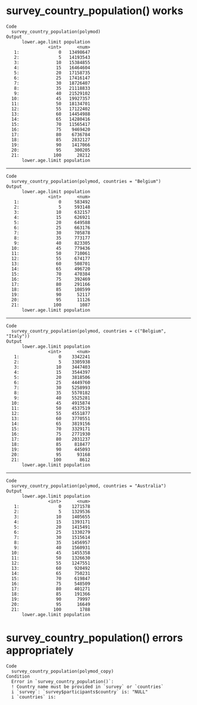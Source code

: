 # survey_country_population() works

    Code
      survey_country_population(polymod)
    Output
          lower.age.limit population
                    <int>      <num>
       1:               0   13498647
       2:               5   14193543
       3:              10   15384855
       4:              15   16464604
       5:              20   17158735
       6:              25   17416147
       7:              30   18726407
       8:              35   21118833
       9:              40   21529102
      10:              45   19927357
      11:              50   18134701
      12:              55   17122402
      13:              60   14454988
      14:              65   14280416
      15:              70   11565417
      16:              75    9469420
      17:              80    6736784
      18:              85    2832127
      19:              90    1417066
      20:              95     300205
      21:             100      28212
          lower.age.limit population

---

    Code
      survey_country_population(polymod, countries = "Belgium")
    Output
          lower.age.limit population
                    <int>      <num>
       1:               0     583492
       2:               5     593148
       3:              10     632157
       4:              15     626921
       5:              20     649588
       6:              25     663176
       7:              30     705878
       8:              35     773177
       9:              40     823305
      10:              45     779436
      11:              50     710061
      12:              55     674177
      13:              60     508701
      14:              65     496720
      15:              70     470384
      16:              75     392469
      17:              80     291166
      18:              85     108599
      19:              90      52117
      20:              95      11126
      21:             100       1087
          lower.age.limit population

---

    Code
      survey_country_population(polymod, countries = c("Belgium", "Italy"))
    Output
          lower.age.limit population
                    <int>      <num>
       1:               0    3342241
       2:               5    3305938
       3:              10    3447403
       4:              15    3544397
       5:              20    3818506
       6:              25    4449760
       7:              30    5258993
       8:              35    5570182
       9:              40    5525281
      10:              45    4915874
      11:              50    4537519
      12:              55    4551877
      13:              60    3770551
      14:              65    3819156
      15:              70    3329171
      16:              75    2771930
      17:              80    2031237
      18:              85     818477
      19:              90     445093
      20:              95      93168
      21:             100       8612
          lower.age.limit population

---

    Code
      survey_country_population(polymod, countries = "Australia")
    Output
          lower.age.limit population
                    <int>      <num>
       1:               0    1271578
       2:               5    1329536
       3:              10    1405655
       4:              15    1393171
       5:              20    1415491
       6:              25    1330279
       7:              30    1515614
       8:              35    1456957
       9:              40    1560931
      10:              45    1455358
      11:              50    1326630
      12:              55    1247551
      13:              60     920492
      14:              65     750231
      15:              70     619847
      16:              75     548509
      17:              80     401271
      18:              85     191366
      19:              90      79997
      20:              95      16649
      21:             100       1788
          lower.age.limit population

# survey_country_population() errors appropriately

    Code
      survey_country_population(polymod_copy)
    Condition
      Error in `survey_country_population()`:
      ! Country name must be provided in `survey` or `countries`
      i `survey`: `survey$participants$country` is: "NULL"
      i `countries` is:

